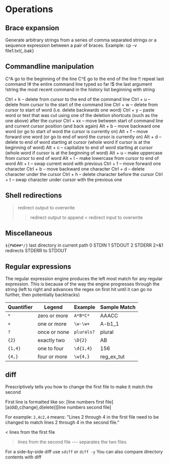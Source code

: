 Operations
==========

Brace expansion
---------------
Generate arbitrary strings from a series of comma separated strings or a sequence expression between a pair of braces. Example:
cp -v file1.txt{,.bak}

Commandline manipulation
-------------------------
C^A       go to the beginning of the line
C^E       go to the end of the line
!!        repeat last command
!#        the entire command line typed so far
!$        the last argument
!string   the most recent command in the history list beginning with string

Ctrl + k – delete from cursor to the end of the command line
Ctrl + u – delete from cursor to the start of the command line
Ctrl + w – delete from cursor to start of word (i.e. delete backwards one word)
Ctrl + y – paste word or text that was cut using one of the deletion shortcuts (such as the one above) after the cursor
Ctrl + xx – move between start of command line and current cursor position (and back again)
Alt + b – move backward one word (or go to start of word the cursor is currently on)
Alt + f – move forward one word (or go to end of word the cursor is currently on)
Alt + d – delete to end of word starting at cursor (whole word if cursor is at the beginning of word)
Alt + c – capitalize to end of word starting at cursor (whole word if cursor is at the beginning of word)
Alt + u – make uppercase from cursor to end of word
Alt + l – make lowercase from cursor to end of word
Alt + t – swap current word with previous
Ctrl + f – move forward one character
Ctrl + b – move backward one character
Ctrl + d – delete character under the cursor
Ctrl + h – delete character before the cursor
Ctrl + t – swap character under cursor with the previous one

Shell redirections
------------------
>   redirect output to overwrite
>>  redirect output to append
<   redirect input to overwrite

Miscellaneous
-------------
`${PWD##*/}`    last directory in current path
0 STDIN
1 STDOUT
2 STDERR
2>&1                redirects STDERR to STDOUT

Regular expressions
-------------------
The regular expression engine produces the left most match for any regular expression. This is because of the way the engine progresses through the string (left to right and advances the regex on first hit until it can go no further, then potentially backtracks)

Quantifier | Legend       |  Example      | Sample Match
-----------|--------------|---------------|--------------
`*`        | zero or more | `A*B*C*`      | AAACC
`+`        | one or more  | `\w-\w+`      | A-b1_1
`?`        | once or none | `plurals?`    | plural
`{2}`      | exactly two  | `\D{2}`       | AB
`{1,4}`    | one to four  | `\d{1,4}`     | 156
`{4,}`     | four or more | `\w{4,}`      | reg_ex_tut


diff
----
Prescriptively tells you how to change the first file to make it match the second

First line is formatted like so:
  [line numbers first file][a(dd),c(hange),d(elete)][line numbers second file]

For example:
  ```2,4c2,4```
means: "Lines 2 through 4 in the first file need to be changed to match lines 2 through 4 in the second file."

<   lines from the first file
>   lines from the second file
--- separates the two files

For a side-by-side diff use ```sdiff``` or ```diff -y```
You can also compare directory contents with diff
